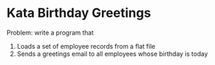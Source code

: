 Kata Birthday Greetings
=======================

Problem: write a program that

  1. Loads a set of employee records from a flat file
  2. Sends a greetings email to all employees whose birthday is today


